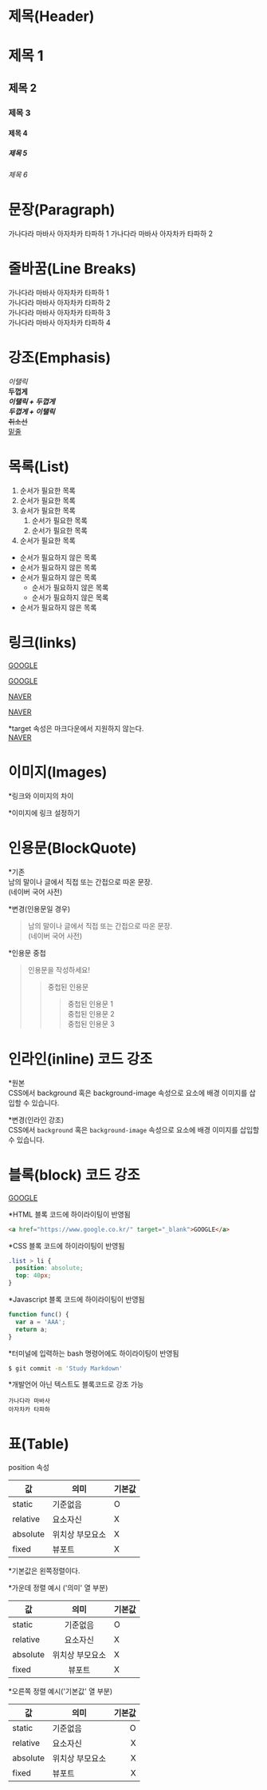 # 제목(Header)

# 제목 1
## 제목 2
### 제목 3
#### 제목 4
##### 제목 5
###### 제목 6

# 문장(Paragraph)

가나다라 마바사 아자차카 타파하 1
가나다라 마바사 아자차카 타파하 2

# 줄바꿈(Line Breaks)

가나다라 마바사 아자차카 타파하 1 <br/>
가나다라 마바사 아자차카 타파하 2 <br/>
가나다라 마바사 아자차카 타파하 3 <br/>
가나다라 마바사 아자차카 타파하 4 <br/>

# 강조(Emphasis)

_이탤릭_ <br/>
**두껍게** <br/>
**_이탤릭 + 두껍게_** <br/>
_**두껍게 + 이탤릭**_ <br/>
~~취소선~~ <br/>
<u>밑줄</u> <br/>

# 목록(List)

1. 순서가 필요한 목록
1. 순서가 필요한 목록
1. 슌서가 필요한 목록
    1. 순서가 필요한 목록
    1. 순서가 필요한 목록
1. 순서가 필요한 목록


- 순서가 필요하지 않은 목록
- 순서가 필요하지 않은 목록
- 순서가 필요하지 않은 목록
    - 순서가 필요하지 않은 목록
    - 순서가 필요하지 않은 목록
- 순서가 필요하지 않은 목록

# 링크(links)

<a href="https://google.com">GOOGLE</a>

[GOOGLE](https://google.com)

<a href="https://naver.com" title="NAVER로 이동!">NAVER</a>

[NAVER](https://naver.com "NAVER로 이동!")

*target 속성은 마크다운에서 지원하지 않는다. <br/>
<a href="https://naver.com" title="NAVER로 이동!" target="_blank">NAVER</a>

# 이미지(Images)
*링크와 이미지의 차이 <br/>

<!-- [HEROPY](https://heropy.blog/css/images/logo.png) -->
<!-- ![HEROPY](https://heropy.blog/css/images/logo.png) -->

*이미지에 링크 설정하기 <br/>

<!-- [![HEROPY](https://heropy.blog/css/images/logo.png)](https://heropy.blog/) -->

# 인용문(BlockQuote)
*기존 <br/>
남의 말이나 글에서 직접 또는 간접으로 따온 문장. <br/>
(네이버 국어 사전)

*변경(인용문일 경우)
>남의 말이나 글에서 직접 또는 간접으로 따온 문장. <br/>
>(네이버 국어 사전)

*인용문 중첩
>인용문을 작성하세요!
>>중첩된 인용문
>>> 중첩된 인용문 1 <br/>
>>> 중첩된 인용문 2 <br/>
>>> 중첩된 인용문 3

# 인라인(inline) 코드 강조
*원본 <br/>
CSS에서 background 혹은 background-image 속성으로 요소에 배경 이미지를 삽입할 수 있습니다.

*변경(인라인 강조) <br/>
CSS에서 `background` 혹은 `background-image` 속성으로 요소에 배경 이미지를 삽입할 수 있습니다.

# 블록(block) 코드 강조
<a href="https://www.google.co.kr/" target="_blank">GOOGLE</a>

*HTML 블록 코드에 하이라이팅이 반영됨
```html
<a href="https://www.google.co.kr/" target="_blank">GOOGLE</a>
```

*CSS 블록 코드에 하이라이팅이 반영됨
```css
.list > li {
  position: absolute;
  top: 40px;
}
```

*Javascript 블록 코드에 하이라이팅이 반영됨
```javascript
function func() {
  var a = 'AAA';
  return a;
}
```

*터미널에 입력하는 bash 명령어에도 하이라이팅이 반영됨
```bash
$ git commit -m 'Study Markdown'
```

*개발언어 아닌 텍스트도 블록코드로 강조 가능
```plaintext
가나다라 마바사
아자차카 타파하
```

# 표(Table)

position 속성

값 | 의미 | 기본값
--|--|--
static | 기준없음 | O
relative | 요소자신 | X
absolute | 위치상 부모요소 | X
fixed | 뷰포트 | X


*기본값은 왼쪽정렬이다.

*가운데 정렬 예시 ('의미' 열 부분)

값 | 의미 | 기본값
--|:--:|--
static | 기준없음 | O
relative | 요소자신 | X
absolute | 위치상 부모요소 | X
fixed | 뷰포트 | X


*오른쪽 정렬 예시('기본값' 열 부분)

값 | 의미 | 기본값
--|--|--:
static | 기준없음 | O
relative | 요소자신 | X
absolute | 위치상 부모요소 | X
fixed | 뷰포트 | X
